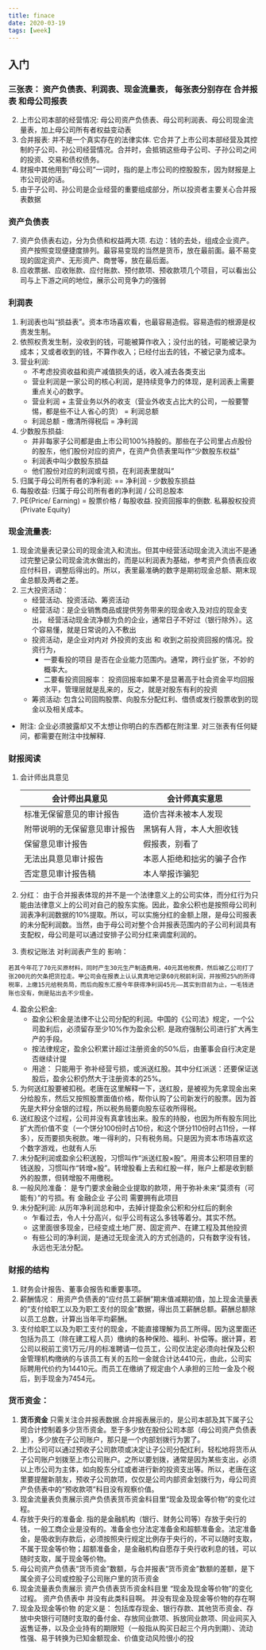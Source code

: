 ```yaml
---
title: finace
date: 2020-03-19
tags: [week]
---
```


## 入门
### 三张表： 资产负债表、利润表、现金流量表， 每张表分别存在 合并报表 和母公司报表
2. 上市公司本部的经营情况: 母公司资产负债表、母公司利润表、母公司现金流量表，加上母公司所有者权益变动表
3. 合并报表: 并不是一个真实存在的法律实体. 它合并了上市公司本部经营及其控制的子公司、孙公司经营情况。合并时，会抵销这些母子公司、子孙公司之间的投资、交易和债权债务。
4. 财报中其他用到“母公司”一词时，指的是上市公司的控股股东，因为财报是上市公司说的话。
5. 由于子公司、孙公司是企业经营的重要组成部分，所以投资者主要关心合并报表数据

### 资产负债表
  7. 资产负债表右边，分为负债和权益两大项. 右边：钱的去处，组成企业资产。资产按照变现便捷度排列。最容易变现的当然是货币，放在最前面。最不易变现的固定资产、无形资产、商誉等，放在最后面。
  8. 应收票据、应收账款、应付账款、预付款项、预收款项几个项目，可以看出公司与上下游之间的地位，展示公司竞争力的强弱

### 利润表
  1. 利润表也叫“损益表”。资本市场喜欢看，也最容易造假。容易造假的根源是权责发生制。
  2. 依照权责发生制，没收到的钱，可能被算作收入；没付出的钱，可能被记录为成本；又或者收到的钱，不算作收入；已经付出去的钱，不被记录为成本。
  3. 营业利润: 
     * 不考虑投资收益和资产减值损失的话，收入减去各类支出
     * 营业利润是一家公司的核心利润，是持续竞争力的体现，是利润表上需要重点关心的数字。
     * 营业利润  + 主营业务以外的收支（营业外收支占比大的公司，一般要警惕，都是些不让人省心的货） = 利润总额
     * 利润总额 - 缴清所得税后 = 净利润
  4. 少数股东损益:
     * 并非每家子公司都是由上市公司100%持股的。那些在子公司里占点股份的股东，他们股份对应的资产，在资产负债表里叫作“少数股东权益"
     * 利润表中叫少数股东损益
     * 他们股份对应的利润或亏损，在利润表里就叫“
  4. 归属于母公司所有者的净利润: == 净利润 - 少数股东损益
  5. 每股收益: 归属于母公司所有者的净利润 / 公司总股本
  6. PE(Price/ Earning) = 股票价格 / 每股收益. 投资回报率的倒数. 私募股权投资(Private Equity)

### 现金流量表:
  1. 现金流量表记录公司的现金流入和流出。但其中经营活动现金流入流出不是通过完整记录公司现金流水做出的，而是以利润表为基础，参考资产负债表应收应付科目，调整后得出的。所以，表里最准确的数字是期初现金总额、期末现金总额及两者之差。
  2. 三大投资活动：
     * 经营活动、投资活动、筹资活动
     * 经营活动：是企业销售商品或提供劳务带来的现金收入及对应的现金支出， 经营活动现金流净额为负的企业，通常日子不好过（银行除外）。这个容易懂，就是日常说的入不敷出
     * 投资活动，是企业对内对 外投资的支出 和 收到之前投资回报的情况。投资行为，
        * 一要看投的项目 是否在企业能力范围内。通常，跨行业扩张，不妙的概率大。
        * 二要看投资回报率： 投资回报率如果不是显著高于社会资金平均回报水平，管理层就是乱来的，反之，就是对股东有利的投资
     * 筹资活动: 包含公司回购股票、向股东分配红利、借债或发行股票收到的现金以及相关成本。

  * 附注: 企业必须披露却又不太想让你明白的东西都在附注里. 对三张表有任何疑问，都需要在附注中找解释.

### 财报阅读
1. 会计师出具意见

   | 会计师出具意见               | 会计师真实意思             |
   |------------------------------|----------------------------|
   | 标准无保留意见的审计报告     | 造价吉祥未被本人发现       |
   | 附带说明的无保留意见审计报告 | 黑锅有人背，本人大胆收钱   |
   | 保留意见审计报告             | 假报表，别看了             |
   | 无法出具意见审计报告         | 本恶人拒绝和拙劣的骗子合作 |
   | 否定意见审计报告稿           | 本人举报诈骗犯             |

2. 分红： 由于合并报表体现的并不是一个法律意义上的公司实体，而分红行为只能由法律意义上的公司对自己的股东实施。因此，盈余公积也是按照母公司利润表净利润数据的10%提取。所以，可以实施分红的金额上限，是母公司报表的未分配利润数。当然，由于母公司对整个合并报表范围内的子公司利润具有支配权，母公司是可以通过安排子公司分红来调度利润的。
3. 责权记账法 对利润表产生的 影响：

  ```text
  若其今年花了70元买原材料，同时产生30元生产制造费用，40元其他税费，然后被乙公司打了张200元的欠条把货拉走。甲公司会在报表上认认真真地记录60元税前利润，并按照25%的所得税率，上缴15元给税务局，而后向股东汇报今年获得净利润45元——其实到目前为止，一毛钱进账也没有，倒是贴出去不少现金。
  ```
4. 盈余公积金: 
   * 盈余公积金是法律不让公司分配的利润。中国的《公司法》规定，一个公司盈利后，必须留存至少10%作为盈余公积. 是政府强制公司进行扩大再生产的手段。
   * 按法律规定，盈余公积累计超过注册资金的50%后，由董事会自行决定是否继续计提
   * 用途： 只能用于 弥补经营亏损，或派送红股。其中分红派送：还要保证送股后，盈余公积仍然大于注册资本的25%。
5.    为何送红股要被扣税。老唐在这里解释一下，送红股，是被视为先拿现金出来分给股东，然后又按照股票面值价格，帮你认购了公司新发行的股票。因为首先是大秤分金银的过程，所以税务局要向股东征收所得税。
6.    送红股这个过程，公司并没有真拿钱出来。股东的持股，也因为所有股东同比扩大而价值不变（一个饼分100份时占10份，和这个饼分110份时占11份，一样多），反而要损失税款。唯一得利的，只有税务局。只是因为资本市场喜欢这个数字游戏，也就有人乐
7.    未分配利润或盈余公积送股，习惯叫作“派送红股×股”。用资本公积项目里的钱送股，习惯叫作“转增×股”。转增股看上去和红股一样，账户上都是收到额外的股票，但转增股不用缴税。
8. 一般风险准备： 是专门要求金融企业提取的款项，用于弥补未来“莫须有（可能有）”的亏损。有 金融企业 子公司 需要拥有此项目
9. 未分配利润: 从历年净利润总和中，去掉计提盈余公积和分红后的剩余
   * 乍看过去，令人十分高兴，似乎公司有这么多钱等着分。其实不然。
   * 这里面很多现金，已经变成土地厂房、固定资产、在建工程及其他投资
   * 有些公司的净利润，是通过无现金流入的方式创造的，只有数字没有钱，永远也无法分配。

### 财报的结构
  1. 财务会计报告、董事会报告和重要事项。
  2. 薪酬情况： 用资产负债表的“应付员工薪酬”期末值减期初值，加上现金流量表的“支付给职工以及为职工支付的现金”数据，得出员工薪酬总额。薪酬总额除以员工总数，计算出当年平均薪酬。
  3. 支付给职工以及为职工支付的现金，不能直接理解为员工所得。因为这里面还包括为员工（除在建工程人员）缴纳的各种保险、福利、补偿等。据计算，若公司以税前工资1万元/月的标准聘请一位员工，公司仅法定必须向社保及公积金管理机构缴纳的与该员工有关的五险一金就合计达4410元，由此，公司实际聘用代价约为14410元。而员工在缴纳了规定由个人承担的三险一金及个税后，到手现金为7454元。

### 货币资金：
  1. **货币资金** 只需关注合并报表数据.合并报表展示的，是公司本部及其下属子公司合计控制着多少货币资金。至于多少放在股份公司本部（母公司资产负债表里），多少放在子公司账户，那只是一个内部划拨行为罢了。
  2. 上市公司可以通过预收子公司款项或决定让子公司分配红利，轻松地将货币从子公司账户划拨至上市公司账户。之所以要划拨，通常是因为某些支出，必须以上市公司为主体，如向股东分红或者进行新的投资支出等。所以，老唐在这里要提醒新朋友，预收子公司款项，仅仅是公司内部资金划拨行为，母公司资产负债表中的“预收款项”科目没有观察价值。
  3. 现金流量表负责展示资产负债表货币资金科目里“现金及现金等价物”的变化过程。
  4. 存放于央行的准备金. 指的是金融机构（银行、财务公司等）存放于央行的钱，一般工商企业是没有的。准备金也分法定准备金和超额准备金。法定准备金，是吸收到存款后，必须按照央行规定比例存于央行的，不可以随时支取，不属于现金等价物；超额准备金，是金融机构自愿存于央行收利息的钱，可以随时支取，属于现金等价物。
  5. 母公司资产负债表“货币资金”数额，与合并报表“货币资金”数额的差额，是下属全资子公司或控股子公司账户里的货币资金
  6. 现金流量表负责展示 资产负债表货币资金科目里 “现金及现金等价物”的变化过程。  资产负债表中 并没有此类科目啊。 并没有现金及现金等价物的存在啊
  7. 现金及现金等价物 的定义是： 包括库存现金、银行存款、其他货币资金、存放中央银行可随时支取的备付金、存放同业款项、拆放同业款项、同业间买入返售证券，以及企业持有的期限短（一般指从购买日起三个月内到期）、流动性强、易于转换为已知金额现金、价值变动风险很小的投

